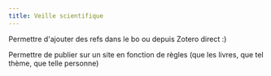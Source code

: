 ```yaml
---
title: Veille scientifique
---
```


Permettre d'ajouter des refs dans le bo ou depuis Zotero direct :)

Permettre de publier sur un site en fonction de règles (que les livres, que tel thème, que telle personne)

